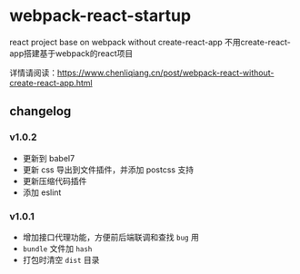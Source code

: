 # webpack-react-startup

react project base on webpack without create-react-app 不用create-react-app搭建基于webpack的react项目

详情请阅读：https://www.chenliqiang.cn/post/webpack-react-without-create-react-app.html

## changelog

### v1.0.2

* 更新到 babel7
* 更新 css 导出到文件插件，并添加 postcss 支持
* 更新压缩代码插件
* 添加 eslint

### v1.0.1

* 增加接口代理功能，方便前后端联调和查找 `bug` 用
* `bundle` 文件加 `hash`
* 打包时清空 `dist` 目录